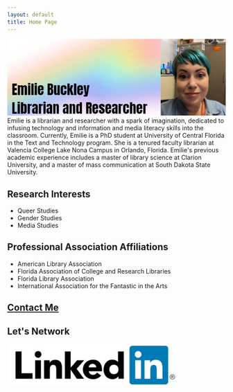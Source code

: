 ```yaml
---
layout: default
title: Home Page
---
```

![Emilie Buckley](/assets/banner.jpg)
Emilie is a librarian and researcher with a spark of imagination, dedicated to infusing technology and information and media literacy skills into the classroom. Currently, Emilie is a PhD student at University of Central Florida in the Text and Technology program. She is a tenured faculty librarian at Valencia College Lake Nona Campus in Orlando, Florida. Emilie's previous academic experience includes a master of library science at Clarion University, and a master of mass communication at South Dakota State University. 

## Research Interests
* Queer Studies
* Gender Studies
* Media Studies

## Professional Association Affiliations
* American Library Association
* Florida Association of College and Research Libraries
* Florida Library Association
* International Association for the Fantastic in the Arts

## [Contact Me](mailto:emilieschuthbuckley@gmail.com)

## Let's Network
[![LinkedIn](/assets/linkedin.jpg)](https://www.linkedin.com/in/emiliebuckley/)